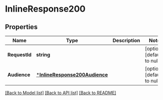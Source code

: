 # InlineResponse200

## Properties
Name | Type | Description | Notes
------------ | ------------- | ------------- | -------------
**RequestId** | **string** |  | [optional] [default to null]
**Audience** | [***InlineResponse200Audience**](inline_response_200_audience.md) |  | [optional] [default to null]

[[Back to Model list]](../README.md#documentation-for-models) [[Back to API list]](../README.md#documentation-for-api-endpoints) [[Back to README]](../README.md)

